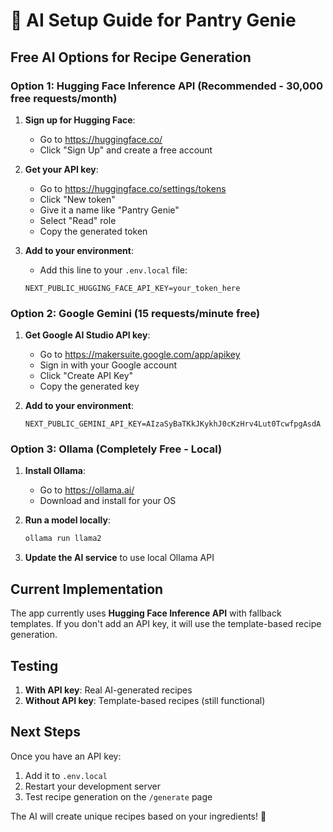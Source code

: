 # 🤖 AI Setup Guide for Pantry Genie

## Free AI Options for Recipe Generation

### Option 1: Hugging Face Inference API (Recommended - 30,000 free requests/month)

1. **Sign up for Hugging Face**:
   - Go to https://huggingface.co/
   - Click "Sign Up" and create a free account

2. **Get your API key**:
   - Go to https://huggingface.co/settings/tokens
   - Click "New token"
   - Give it a name like "Pantry Genie"
   - Select "Read" role
   - Copy the generated token

3. **Add to your environment**:
   - Add this line to your `.env.local` file:
   ```
   NEXT_PUBLIC_HUGGING_FACE_API_KEY=your_token_here
   ```

### Option 2: Google Gemini (15 requests/minute free)

1. **Get Google AI Studio API key**:
   - Go to https://makersuite.google.com/app/apikey
   - Sign in with your Google account
   - Click "Create API Key"
   - Copy the generated key

2. **Add to your environment**:
   ```
   NEXT_PUBLIC_GEMINI_API_KEY=AIzaSyBaTKkJKykhJ0cKzHrv4Lut0TcwfpgAsdA
   ```

### Option 3: Ollama (Completely Free - Local)

1. **Install Ollama**:
   - Go to https://ollama.ai/
   - Download and install for your OS

2. **Run a model locally**:
   ```bash
   ollama run llama2
   ```

3. **Update the AI service** to use local Ollama API

## Current Implementation

The app currently uses **Hugging Face Inference API** with fallback templates. If you don't add an API key, it will use the template-based recipe generation.

## Testing

1. **With API key**: Real AI-generated recipes
2. **Without API key**: Template-based recipes (still functional)

## Next Steps

Once you have an API key:
1. Add it to `.env.local`
2. Restart your development server
3. Test recipe generation on the `/generate` page

The AI will create unique recipes based on your ingredients! 🎯
